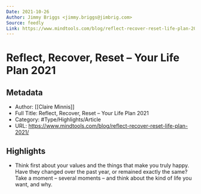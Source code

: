```yaml
---
Date: 2021-10-26
Author: Jimmy Briggs <jimmy.briggs@jimbrig.com>
Source: feedly
Link: https://www.mindtools.com/blog/reflect-recover-reset-life-plan-2021/
---
```

# Reflect, Recover, Reset – Your Life Plan 2021

## Metadata
- Author: [[Claire Minnis]]
- Full Title: Reflect, Recover, Reset – Your Life Plan 2021
- Category: #Type/Highlights/Article
- URL: https://www.mindtools.com/blog/reflect-recover-reset-life-plan-2021/

## Highlights
- Think first about your values and the things that make you truly happy. Have they changed over the past year, or remained exactly the same? Take a moment – several moments – and think about the kind of life you want, and why.
